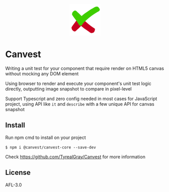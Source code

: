 <p align="center"><img height="100px" width="100px" src="https://raw.githubusercontent.com/TyrealGray/Canvest/master/canvest.png"></p>


# Canvest

Writing a unit test for your component that require render on HTML5 canvas without mocking any DOM element

Using browser to render and execute your component's unit test logic directly, outputting image snapshot to compare in pixel-level

Support Typescript and zero config needed in most cases for JavaScript project, using API like `it` and `describe` with a few unique API for canvas snapshot

## Install
Run npm cmd to install on your project
```
$ npm i @canvest/canvest-core --save-dev
```
Check https://github.com/TyrealGray/Canvest for more information
## License
AFL-3.0